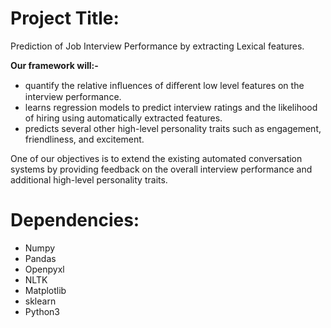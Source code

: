 # Project Title:
Prediction of Job Interview Performance by extracting Lexical features.

**Our framework will:-**
* quantify the relative inﬂuences of diﬀerent low level features on the interview performance.
* learns regression models to predict interview ratings and the likelihood of hiring using automatically extracted features.
* predicts several other high-level personality traits such as engagement, friendliness, and excitement.

One of our objectives is to extend the existing automated conversation systems by providing feedback on the overall interview performance and additional high-level personality traits.

# Dependencies:
* Numpy
* Pandas
* Openpyxl
* NLTK
* Matplotlib
* sklearn
* Python3

